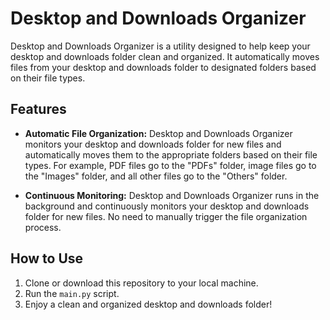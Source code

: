 # Desktop and Downloads Organizer

Desktop and Downloads Organizer is a utility designed to help keep your desktop and downloads folder clean and organized. It automatically moves files from your desktop and downloads folder to designated folders based on their file types.

## Features

- **Automatic File Organization:** Desktop and Downloads Organizer monitors your desktop and downloads folder for new files and automatically moves them to the appropriate folders based on their file types. For example, PDF files go to the "PDFs" folder, image files go to the "Images" folder, and all other files go to the "Others" folder.

- **Continuous Monitoring:** Desktop and Downloads Organizer runs in the background and continuously monitors your desktop and downloads folder for new files. No need to manually trigger the file organization process.

## How to Use

1. Clone or download this repository to your local machine.
2. Run the `main.py` script.
3. Enjoy a clean and organized desktop and downloads folder!
